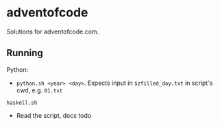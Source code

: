 # adventofcode

Solutions for adventofcode.com.

## Running

Python:

- `python.sh <year> <day>`. Expects input in `$zfilled_day.txt` in script's cwd, e.g. `01.txt`

`haskell.sh`

- Read the script, docs todo
